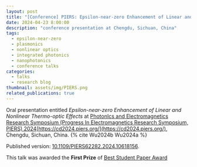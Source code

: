 ```yaml
---
layout: post
title: "[Conference] PIERS: Epsilon-near-zero Enhancement of Linear and Nonlinear Thermo-optic Effects"
date: 2024-04-23 8:00:00
description: "conference presentation at Chengdu, Sichuan, China"
tags:
  - epsilon-near-zero
  - plasmonics
  - nonlinear optics
  - integrated photonics
  - nanophotonics
  - conference talks
categories:
  - talks
  - research blog
thumbnail: assets/img/PIERS.png
related_publications: true
---
```


Oral presentation entitled _Epsilon-near-zero Enhancement of Linear and Nonlinear Thermo-optic Effects_ at [PhotonIcs and Electromagnetics Research Symposium (Progress In Electromagnetics Research Symposium, PIERS) 2024](https://opg.optica.org/conference.cfm?meetingid=124&yr=2022)[https://cd2024.piers.org/](https://cd2024.piers.org/), Chengdu, Sichuan, China. {% cite Wu2024b Wu2024a %}

Published version: [10.1109/PIERS62282.2024.10618156](https://doi.org/10.1109/PIERS62282.2024.10618156).

This talk was awarded the **First Prize** of [Best Student Paper Award](https://piers.org/awards/best-studend-paper.html)
